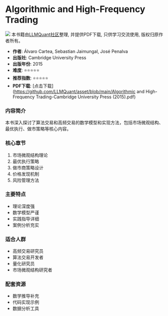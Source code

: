 # Algorithmic and High-Frequency Trading

![](https://fastly.jsdelivr.net/gh/bucketio/img3@main/2024/09/04/1725464231869-e0b2f727-2a0f-4270-bf6c-31ddc350426a.gif)
本书籍由[LLMQuant社区](https://llmquant.com/)整理, 并提供PDF下载, 只供学习交流使用, 版权归原作者所有。


- **作者**: Álvaro Cartea, Sebastian Jaimungal, José Penalva
- **出版社**: Cambridge University Press
- **出版年份**: 2015
- **难度**: ⭐⭐⭐⭐⭐
- **推荐指数**: ⭐⭐⭐⭐⭐
- **PDF下载**: [点击下载](https://github.com/LLMQuant/asset/blob/main/Algorithmic and High-Frequency Trading-Cambridge University Press (2015).pdf)

### 内容简介

本书深入探讨了算法交易和高频交易的数学模型和实现方法，包括市场微观结构、最优执行、做市策略等核心内容。

### 核心章节

1. 市场微观结构理论
2. 最优执行策略
3. 做市商策略设计
4. 价格发现机制
5. 风险管理方法

### 主要特点

- 理论深度强
- 数学模型严谨
- 实践指导详细
- 案例分析充实

### 适合人群

- 高频交易研究员
- 算法交易开发者
- 量化研究员
- 市场微观结构研究者

### 配套资源

- 数学推导补充
- 代码实现示例
- 数据分析工具
